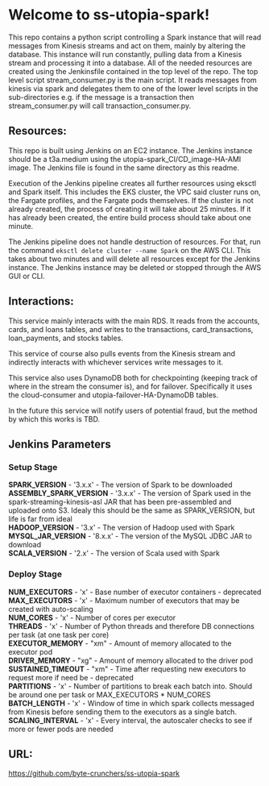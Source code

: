 
# Welcome to ss-utopia-spark!
This repo contains a python script controlling a Spark instance that will read messages from Kinesis streams and act on them, mainly by altering the database.
This instance will run constantly, pulling data from a Kinesis stream and processing it into a database.
All of the needed resources are created using the Jenkinsfile contained in the top level of the repo.
The top level script stream_consumer.py is the main script. It reads messages from kinesis via spark and delegates them to one of the lower level scripts in the sub-directories e.g. if the message is a transaction then stream_consumer.py will call transaction_consumer.py.


## Resources:
This repo is built using Jenkins on an EC2 instance. The Jenkins instance should be a t3a.medium using the utopia-spark_CI/CD_image-HA-AMI image. The Jenkins file is found in the same directory as this readme.

Execution of the Jenkins pipeline creates all further resources using eksctl and Spark itself. This includes the EKS cluster, the VPC said cluster runs on, the Fargate profiles, and the Fargate pods themselves. If the cluster is not already created, the process of creating it will take about 25 minutes. If it has already been created, the entire build process should take about one minute.

The Jenkins pipeline does not handle destruction of resources. For that, run the command `eksctl delete cluster --name Spark` on the AWS CLI. This takes about two minutes and will delete all resources except for the Jenkins instance. The Jenkins instance may be deleted or stopped through the AWS GUI or CLI.


## Interactions:

This service mainly interacts with the main RDS. It reads from the accounts, cards, and loans tables, and writes to the transactions, card_transactions, loan_payments, and stocks tables.

This service of course also pulls events from the Kinesis stream and indirectly interacts with whichever services write messages to it.

This service also uses DynamoDB both for checkpointing (keeping track of where in the stream the consumer is), and for failover. Specifically it uses the cloud-consumer and utopia-failover-HA-DynamoDB tables. 

In the future this service will notify users of potential fraud,  but the method by which this works is TBD.

## Jenkins Parameters
### Setup Stage
**SPARK_VERSION** - '3.x.x' - The version of Spark to be downloaded  
**ASSEMBLY_SPARK_VERSION** - '3.x.x' - The version of Spark used in the spark-streaming-kinesis-asl JAR that has been pre-assembled and uploaded onto S3. Idealy this should be the same as SPARK_VERSION, but life is far from ideal  
**HADOOP_VERSION** - '3.x' - The version of Hadoop used with Spark  
**MYSQL_JAR_VERSION** - '8.x.x' - The version of the MySQL JDBC JAR to download  
**SCALA_VERSION** - '2.x' - The version of Scala used with Spark  
### Deploy Stage
**NUM_EXECUTORS** - 'x' - Base number of executor containers - deprecated  
**MAX_EXECUTORS** - 'x' - Maximum number of executors that may be created with auto-scaling  
**NUM_CORES** - 'x' - Number of cores per executor  
**THREADS** - 'x'  - Number of Python threads and therefore DB connections per task (at one task per core)  
**EXECUTOR_MEMORY** - "xm" - Amount of memory allocated to the executor pod  
**DRIVER_MEMORY** - "xg" - Amount of memory allocated to the driver pod  
**SUSTAINED_TIMEOUT** - "xm" -  Time after requesting new executors to request more if need be - deprecated  
**PARTITIONS** - 'x' - Number of partitions to break each batch into. Should be around one per task or MAX_EXECUTORS * NUM_CORES  
**BATCH_LENGTH** - 'x' - Window of time in which spark collects messaged from Kinesis before sending them to the executors as a single batch.  
**SCALING_INTERVAL** - 'x'  - Every interval, the autoscaler checks to see if more or fewer pods are needed  

## URL:
https://github.com/byte-crunchers/ss-utopia-spark

